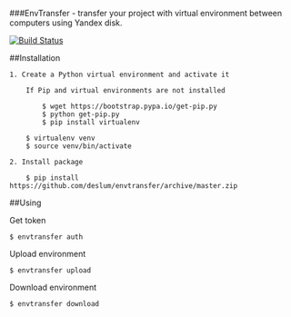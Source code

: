 
###EnvTransfer - transfer your project with virtual environment between computers using Yandex disk.

[![Build Status](https://travis-ci.org/deslum/envtransfer.svg)](https://travis-ci.org/deslum/envtransfer)

##Installation

``` 
1. Create a Python virtual environment and activate it

    If Pip and virtual environments are not installed
    
        $ wget https://bootstrap.pypa.io/get-pip.py
        $ python get-pip.py
        $ pip install virtualenv
        
    $ virtualenv venv
    $ source venv/bin/activate

2. Install package

    $ pip install https://github.com/deslum/envtransfer/archive/master.zip
``` 

##Using

  Get token

``` 
$ envtransfer auth
``` 

  Upload environment

``` 
$ envtransfer upload
``` 

  Download environment

``` 
$ envtransfer download
``` 


